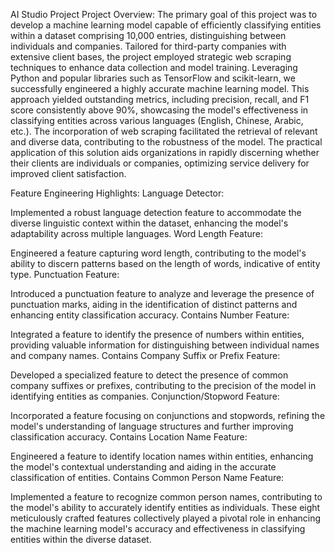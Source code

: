AI Studio Project
Project Overview:
The primary goal of this project was to develop a machine learning model capable of efficiently classifying entities within a dataset comprising 10,000 entries, distinguishing between individuals and companies. Tailored for third-party companies with extensive client bases, the project employed strategic web scraping techniques to enhance data collection and model training. Leveraging Python and popular libraries such as TensorFlow and scikit-learn, we successfully engineered a highly accurate machine learning model. This approach yielded outstanding metrics, including precision, recall, and F1 score consistently above 90%, showcasing the model's effectiveness in classifying entities across various languages (English, Chinese, Arabic, etc.). The incorporation of web scraping facilitated the retrieval of relevant and diverse data, contributing to the robustness of the model. The practical application of this solution aids organizations in rapidly discerning whether their clients are individuals or companies, optimizing service delivery for improved client satisfaction.

Feature Engineering Highlights:
Language Detector:

Implemented a robust language detection feature to accommodate the diverse linguistic context within the dataset, enhancing the model's adaptability across multiple languages.
Word Length Feature:

Engineered a feature capturing word length, contributing to the model's ability to discern patterns based on the length of words, indicative of entity type.
Punctuation Feature:

Introduced a punctuation feature to analyze and leverage the presence of punctuation marks, aiding in the identification of distinct patterns and enhancing entity classification accuracy.
Contains Number Feature:

Integrated a feature to identify the presence of numbers within entities, providing valuable information for distinguishing between individual names and company names.
Contains Company Suffix or Prefix Feature:

Developed a specialized feature to detect the presence of common company suffixes or prefixes, contributing to the precision of the model in identifying entities as companies.
Conjunction/Stopword Feature:

Incorporated a feature focusing on conjunctions and stopwords, refining the model's understanding of language structures and further improving classification accuracy.
Contains Location Name Feature:

Engineered a feature to identify location names within entities, enhancing the model's contextual understanding and aiding in the accurate classification of entities.
Contains Common Person Name Feature:

Implemented a feature to recognize common person names, contributing to the model's ability to accurately identify entities as individuals.
These eight meticulously crafted features collectively played a pivotal role in enhancing the machine learning model's accuracy and effectiveness in classifying entities within the diverse dataset.

